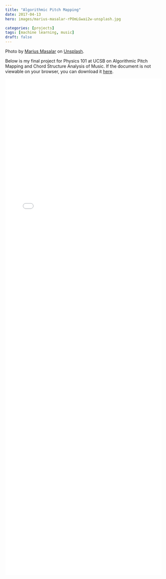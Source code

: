 ```yaml
---
title: "Algorithmic Pitch Mapping"
date: 2017-04-13
hero: images/marius-masalar-rPOmLGwai2w-unsplash.jpg

categories: [projects]
tags: [machine learning, music]
draft: false
---
```

Photo by [Marius Masalar](https://unsplash.com/@marius?utm_source=unsplash&utm_medium=referral&utm_content=creditCopyText) on [Unsplash](https://unsplash.com/s/photos/music?utm_source=unsplash&utm_medium=referral&utm_content=creditCopyText).

Below is my final project for Physics 101 at UCSB on Algorithmic Pitch Mapping and Chord Structure Analysis of Music.
If the document is not viewable on your browser, you can download it [here](https://www.evanazevedo.com/2017/04/algorithmic-pitch-mapping/algorithmic-pitch-mapping.pdf).

<embed src="algorithmic-pitch-mapping.pdf" width="100%" height="1600px" />


